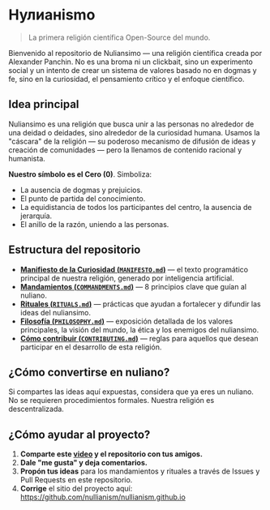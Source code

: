 
# Нулианismo 

> La primera religión científica Open-Source del mundo.

Bienvenido al repositorio de Nuliansimo — una religión científica creada por Alexander Panchin. No es una broma ni un clickbait, sino un experimento social y un intento de crear un sistema de valores basado no en dogmas y fe, sino en la curiosidad, el pensamiento crítico y el enfoque científico.

## Idea principal

Nuliansimo es una religión que busca unir a las personas no alrededor de una deidad o deidades, sino alrededor de la curiosidad humana. Usamos la "cáscara" de la religión — su poderoso mecanismo de difusión de ideas y creación de comunidades — pero la llenamos de contenido racional y humanista.

**Nuestro símbolo es el Cero (0)**. Simboliza:

- La ausencia de dogmas y prejuicios.
- El punto de partida del conocimiento.
- La equidistancia de todos los participantes del centro, la ausencia de jerarquía.
- El anillo de la razón, uniendo a las personas.

## Estructura del repositorio

- [**Manifiesto de la Curiosidad (`MANIFESTO.md`)**](./MANIFESTO.md) — el texto programático principal de nuestra religión, generado por inteligencia artificial.
- [**Mandamientos (`COMMANDMENTS.md`)**](./COMMANDMENTS.md) — 8 principios clave que guían al nuliano.
- [**Rituales (`RITUALS.md`)**](./RITUALS.md) — prácticas que ayudan a fortalecer y difundir las ideas del nuliansimo.
- [**Filosofía (`PHILOSOPHY.md`)**](./PHILOSOPHY.md) — exposición detallada de los valores principales, la visión del mundo, la ética y los enemigos del nuliansimo.
- [**Cómo contribuir (`CONTRIBUTING.md`)**](./CONTRIBUTING.md) — reglas para aquellos que desean participar en el desarrollo de esta religión.

## ¿Cómo convertirse en nuliano?

Si compartes las ideas aquí expuestas, considera que ya eres un nuliano. No se requieren procedimientos formales. Nuestra religión es descentralizada.

## ¿Cómo ayudar al proyecto?

1. **Comparte este [video](https://www.youtube.com/watch?v=mCErecXWGCc) y el repositorio con tus amigos.**
2. **Dale "me gusta" y deja comentarios.**
3. **Propón tus ideas** para los mandamientos y rituales a través de Issues y Pull Requests en este repositorio.
4. **Corrige** el sitio del proyecto aquí: https://github.com/nullianism/nullianism.github.io
